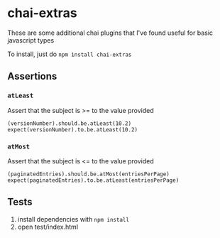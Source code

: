 # chai-extras
These are some additional chai plugins that I've found useful for basic javascript types

To install, just do `npm install chai-extras`

## Assertions

### `atLeast`
Assert that the subject is >= to the value provided

    (versionNumber).should.be.atLeast(10.2)
    expect(versionNumber).to.be.atLeast(10.2)
    
### `atMost`
Assert that the subject is <= to the value provided

    (paginatedEntries).should.be.atMost(entriesPerPage)
    expect(paginatedEntries).to.be.atLeast(entriesPerPage)

## Tests
1. install dependencies with `npm install`
2. open test/index.html
